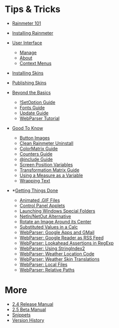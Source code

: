 Tips &amp; Tricks
=================

* [Rainmeter 101](/)
* [Installing Rainmeter](/manual/installing-rainmeter)
* [User Interface](/manual/user-interface/)
	* [Manage](/manual/user-interface/manage)
	* [About](/manual/user-interface/about)
	* [Context Menus](/manual/user-interface/context-menus)
* [Installing Skins](/manual/installing-skins)	
* [Publishing Skins](/manual/publishing-skins)

* [Beyond the Basics](#)
	* [!SetOption Guide](/tips/setoption-guide)
	* [Fonts Guide](/tips/fonts-guide)
	* [Update Guide](/tips/update-guide)
	* [WebParser Tutorial](/tips/webparser-tutorial)
* [Good To Know](#)
	* [Button Images](/tips/button-images)
	* [Clean Rainmeter Uninstall](/tips/clean-rainmeter-uninstall)
	* [ColorMatrix Guide](/tips/colormatrix-guide)
	* [Counters Guide](/tips/counters-guide)
	* [@include Guide](/tips/include-guide)
	* [Screen Position Variables](/tips/screen-position-variables)
	* [Transformation Matrix Guide](/tips/transformation-matrix-guide)
	* [Using a Measure as a Variable](/tips/measure-as-a-variable)
	* [Wrapping Text](/tips/wrapping-text)
* *[Getting Things Done](#)
	* [Animated .GIF Files](/tips/animated-gif-files)
	* [Control Panel Applets](/tips/control-panel-applets)
	* [Launching Windows Special Folders](/tips/launching-windows-special-folders)
	* [NetIn/NetOut Alternative](/tips/netin-netout-alternative)
	* [Rotate an Image Around its Center](/tips/rotate-an-image-around-its-center)
	* [Substituted Values in a Calc](/tips/substituted-values-in-a-calc)
	* [WebParser: Google Apps and GMail](/tips/webparser-google-apps-and-gmail)
	* [WebParser: Google Reader as RSS Feed](/tips/webparser-google-reader-rss-feed)
	* [WebParser: Lookahead Assertions in RegExp](/tips/webparser-lookahead-assertions-in-regexp)
	* [WebParser: Using StringIndex2](/tips/webparser-using-stringindex2)
	* [WebParser: Weather Location Code](/tips/webparser-weather-location-code)
	* [WebParser: Weather Skin Translations](/tips/webparser-weather-skin-translations)
	* [WebParser: Local Files](/tips/webparser-local-files)
	* [WebParser: Relative Paths](/tips/webparser-relative-paths)

More
===============
* [2.4 Release Manual](/manual)
* [2.5 Beta Manual](/manual-beta)
* [Snippets](/snippets)
* [Version History](/history)
